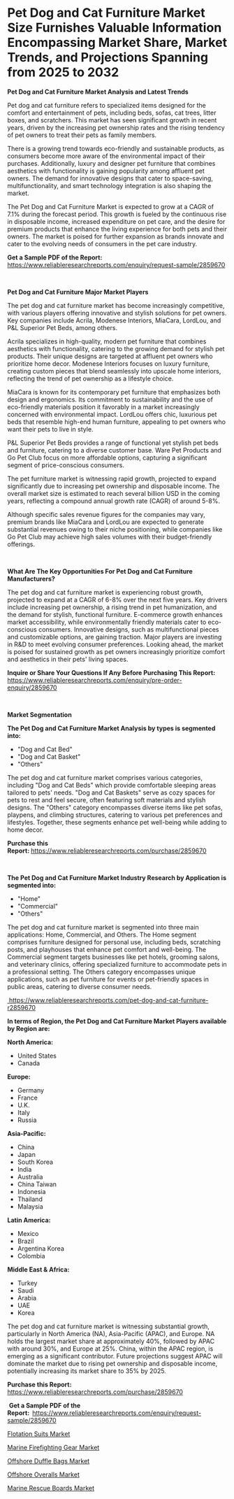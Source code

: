<p><h1>Pet Dog and Cat Furniture Market Size Furnishes Valuable Information Encompassing Market Share, Market Trends, and Projections Spanning from 2025 to 2032</h1></p><p><strong>Pet Dog and Cat Furniture Market Analysis and Latest Trends</strong></p>
<p><p>Pet dog and cat furniture refers to specialized items designed for the comfort and entertainment of pets, including beds, sofas, cat trees, litter boxes, and scratchers. This market has seen significant growth in recent years, driven by the increasing pet ownership rates and the rising tendency of pet owners to treat their pets as family members. </p><p>There is a growing trend towards eco-friendly and sustainable products, as consumers become more aware of the environmental impact of their purchases. Additionally, luxury and designer pet furniture that combines aesthetics with functionality is gaining popularity among affluent pet owners. The demand for innovative designs that cater to space-saving, multifunctionality, and smart technology integration is also shaping the market. </p><p>The Pet Dog and Cat Furniture Market is expected to grow at a CAGR of 7.1% during the forecast period. This growth is fueled by the continuous rise in disposable income, increased expenditure on pet care, and the desire for premium products that enhance the living experience for both pets and their owners. The market is poised for further expansion as brands innovate and cater to the evolving needs of consumers in the pet care industry.</p></p>
<p><strong>Get a Sample PDF of the Report:&nbsp;</strong> <a href="https://www.reliableresearchreports.com/enquiry/request-sample/2859670?utm_campaign=10&utm_medium=2&utm_source=Github&utm_content=ia&utm_term=12032025&utm_id=pet-dog-and-cat-furniture">https://www.reliableresearchreports.com/enquiry/request-sample/2859670</a></p>
<p>&nbsp;</p>
<p><strong>Pet Dog and Cat Furniture Major Market Players</strong></p>
<p><p>The pet dog and cat furniture market has become increasingly competitive, with various players offering innovative and stylish solutions for pet owners. Key companies include Acrila, Modenese Interiors, MiaCara, LordLou, and P&L Superior Pet Beds, among others.</p><p>Acrila specializes in high-quality, modern pet furniture that combines aesthetics with functionality, catering to the growing demand for stylish pet products. Their unique designs are targeted at affluent pet owners who prioritize home decor. Modenese Interiors focuses on luxury furniture, creating custom pieces that blend seamlessly into upscale home interiors, reflecting the trend of pet ownership as a lifestyle choice.</p><p>MiaCara is known for its contemporary pet furniture that emphasizes both design and ergonomics. Its commitment to sustainability and the use of eco-friendly materials position it favorably in a market increasingly concerned with environmental impact. LordLou offers chic, luxurious pet beds that resemble high-end human furniture, appealing to pet owners who want their pets to live in style.</p><p>P&L Superior Pet Beds provides a range of functional yet stylish pet beds and furniture, catering to a diverse customer base. Ware Pet Products and Go Pet Club focus on more affordable options, capturing a significant segment of price-conscious consumers.</p><p>The pet furniture market is witnessing rapid growth, projected to expand significantly due to increasing pet ownership and disposable income. The overall market size is estimated to reach several billion USD in the coming years, reflecting a compound annual growth rate (CAGR) of around 5-8%.</p><p>Although specific sales revenue figures for the companies may vary, premium brands like MiaCara and LordLou are expected to generate substantial revenues owing to their niche positioning, while companies like Go Pet Club may achieve high sales volumes with their budget-friendly offerings.</p></p>
<p>&nbsp;</p>
<p><strong>What Are The Key Opportunities For Pet Dog and Cat Furniture Manufacturers?</strong></p>
<p><p>The pet dog and cat furniture market is experiencing robust growth, projected to expand at a CAGR of 6-8% over the next five years. Key drivers include increasing pet ownership, a rising trend in pet humanization, and the demand for stylish, functional furniture. E-commerce growth enhances market accessibility, while environmentally friendly materials cater to eco-conscious consumers. Innovative designs, such as multifunctional pieces and customizable options, are gaining traction. Major players are investing in R&D to meet evolving consumer preferences. Looking ahead, the market is poised for sustained growth as pet owners increasingly prioritize comfort and aesthetics in their pets' living spaces.</p></p>
<p><strong>Inquire or Share Your Questions If Any Before Purchasing This Report:</strong> <a href="https://www.reliableresearchreports.com/enquiry/pre-order-enquiry/2859670?utm_campaign=10&utm_medium=2&utm_source=Github&utm_content=ia&utm_term=12032025&utm_id=pet-dog-and-cat-furniture">https://www.reliableresearchreports.com/enquiry/pre-order-enquiry/2859670</a></p>
<p>&nbsp;</p>
<p><strong>Market Segmentation</strong></p>
<p><strong>The Pet Dog and Cat Furniture Market Analysis by types is segmented into:</strong></p>
<p><ul><li>"Dog and Cat Bed"</li><li>"Dog and Cat Basket"</li><li>"Others"</li></ul></p>
<p><p>The pet dog and cat furniture market comprises various categories, including "Dog and Cat Beds" which provide comfortable sleeping areas tailored to pets' needs. "Dog and Cat Baskets" serve as cozy spaces for pets to rest and feel secure, often featuring soft materials and stylish designs. The "Others" category encompasses diverse items like pet sofas, playpens, and climbing structures, catering to various pet preferences and lifestyles. Together, these segments enhance pet well-being while adding to home decor.</p></p>
<p><strong>Purchase this Report:&nbsp;</strong><a href="https://www.reliableresearchreports.com/purchase/2859670?utm_campaign=10&utm_medium=2&utm_source=Github&utm_content=ia&utm_term=12032025&utm_id=pet-dog-and-cat-furniture">https://www.reliableresearchreports.com/purchase/2859670</a></p>
<p>&nbsp;</p>
<p><strong>The Pet Dog and Cat Furniture Market Industry Research by Application is segmented into:</strong></p>
<p><ul><li>"Home"</li><li>"Commercial"</li><li>"Others"</li></ul></p>
<p><p>The pet dog and cat furniture market is segmented into three main applications: Home, Commercial, and Others. The Home segment comprises furniture designed for personal use, including beds, scratching posts, and playhouses that enhance pet comfort and well-being. The Commercial segment targets businesses like pet hotels, grooming salons, and veterinary clinics, offering specialized furniture to accommodate pets in a professional setting. The Others category encompasses unique applications, such as pet furniture for events or pet-friendly spaces in public areas, catering to diverse consumer needs.</p></p>
<p><a href="https://www.reliableresearchreports.com/pet-dog-and-cat-furniture-r2859670?utm_campaign=10&utm_medium=2&utm_source=Github&utm_content=ia&utm_term=12032025&utm_id=pet-dog-and-cat-furniture">&nbsp;https://www.reliableresearchreports.com/pet-dog-and-cat-furniture-r2859670</a></p>
<p><strong>In terms of Region, the Pet Dog and Cat Furniture Market Players available by Region are:</strong></p>
<p>
    <p> <strong> North America: </strong>
        <ul>
            <li>United States</li>
            <li>Canada</li>
        </ul>
        </p> 
    <p> <strong> Europe: </strong>
        <ul>
            <li>Germany</li>
            <li>France</li>
            <li>U.K.</li>
            <li>Italy</li>
            <li>Russia</li>
        </ul>
        </p> 
    <p> <strong> Asia-Pacific: </strong>
        <ul>
            <li>China</li>
            <li>Japan</li>
            <li>South Korea</li>
            <li>India</li>
            <li>Australia</li>
            <li>China Taiwan</li>
            <li>Indonesia</li>
            <li>Thailand</li>
            <li>Malaysia</li>
        </ul>
        </p> 
    <p> <strong> Latin America: </strong>
        <ul>
            <li>Mexico</li>
            <li>Brazil</li>
            <li>Argentina Korea</li>
            <li>Colombia</li>
        </ul>
        </p> 
    <p> <strong> Middle East & Africa: </strong>
        <ul>
            <li>Turkey</li>
            <li>Saudi</li>
            <li>Arabia</li>
            <li>UAE</li>
            <li>Korea</li>
        </ul>
    </p>
    </p>
<p><p>The pet dog and cat furniture market is witnessing substantial growth, particularly in North America (NA), Asia-Pacific (APAC), and Europe. NA holds the largest market share at approximately 40%, followed by APAC with around 30%, and Europe at 25%. China, within the APAC region, is emerging as a significant contributor. Future projections suggest APAC will dominate the market due to rising pet ownership and disposable income, potentially increasing its market share to 35% by 2025.</p></p>
<p><strong>Purchase this Report: </strong><a href="https://www.reliableresearchreports.com/purchase/2859670?utm_campaign=10&utm_medium=2&utm_source=Github&utm_content=ia&utm_term=12032025&utm_id=pet-dog-and-cat-furniture">https://www.reliableresearchreports.com/purchase/2859670</a></p>
<p>&nbsp;<strong>Get a Sample PDF of the Report:&nbsp;&nbsp;</strong><a href="https://www.reliableresearchreports.com/enquiry/request-sample/2859670?utm_campaign=10&utm_medium=2&utm_source=Github&utm_content=ia&utm_term=12032025&utm_id=pet-dog-and-cat-furniture">https://www.reliableresearchreports.com/enquiry/request-sample/2859670</a></p>
<p><strong></strong></p>
<p><p><a href="https://github.com/herakterroem/Market-Research-Report-List-1/blob/main/flotation-suits-market.md?utm_campaign=10&utm_medium=2&utm_source=Github&utm_content=ia&utm_term=12032025&utm_id=pet-dog-and-cat-furniture">Flotation Suits Market</a></p><p><a href="https://github.com/biyajausenik/Market-Research-Report-List-1/blob/main/marine-firefighting-gear-market.md?utm_campaign=10&utm_medium=2&utm_source=Github&utm_content=ia&utm_term=12032025&utm_id=pet-dog-and-cat-furniture">Marine Firefighting Gear Market</a></p><p><a href="https://github.com/eymermanda0p/Market-Research-Report-List-1/blob/main/offshore-duffle-bags-market.md?utm_campaign=10&utm_medium=2&utm_source=Github&utm_content=ia&utm_term=12032025&utm_id=pet-dog-and-cat-furniture">Offshore Duffle Bags Market</a></p><p><a href="https://github.com/debowflaggqw/Market-Research-Report-List-1/blob/main/offshore-overalls-market.md?utm_campaign=10&utm_medium=2&utm_source=Github&utm_content=ia&utm_term=12032025&utm_id=pet-dog-and-cat-furniture">Offshore Overalls Market</a></p><p><a href="https://github.com/sirayedantte/Market-Research-Report-List-1/blob/main/marine-rescue-boards-market.md?utm_campaign=10&utm_medium=2&utm_source=Github&utm_content=ia&utm_term=12032025&utm_id=pet-dog-and-cat-furniture">Marine Rescue Boards Market</a></p></p>